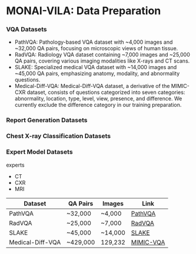 # MONAI-VILA: Data Preparation

### VQA Datasets
- PathVQA: Pathology-based VQA dataset with ~4,000 images and ~32,000 QA pairs, focusing on microscopic views of human tissue.
- RadVQA: Radiology VQA dataset containing ~7,000 images and ~25,000 QA pairs, covering various imaging modalities like X-rays and CT scans.
- SLAKE: Specialized medical VQA dataset with ~14,000 images and ~45,000 QA pairs, emphasizing anatomy, modality, and abnormality questions.
- Medical-Diff-VQA: Medical-Diff-VQA dataset, a derivative of the MIMIC-CXR dataset, consists of questions categorized into seven categories: abnormality, location, type, level, view, presence, and difference. We currently exclude the difference category in our training preparation.

### Report Generation Datasets

### Chest X-ray Classification Datasets

### Expert Model Datasets
experts
  - CT
  - CXR
  - MRI

| Dataset   | QA Pairs  | Images    | Link |
|-----------|-----------|-----------|------|
| PathVQA   | ~32,000   | ~4,000    | [PathVQA](https://github.com/UCSD-AI4H/PathVQA) |
| RadVQA    | ~25,000   | ~7,000    | [RadVQA](https://github.com/abachaa/VQA-Med-2019) |
| SLAKE     | ~45,000   | ~14,000   | [SLAKE](https://github.com/SLAKE-SLAKE/SLAKE) |
| Medical-Diff-VQA | ~429,000  | 129,232  | [MIMIC-VQA](https://physionet.org/content/medical-diff-vqa/1.0.0) |

